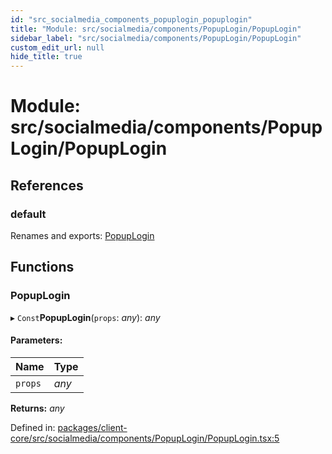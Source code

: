 ```yaml
---
id: "src_socialmedia_components_popuplogin_popuplogin"
title: "Module: src/socialmedia/components/PopupLogin/PopupLogin"
sidebar_label: "src/socialmedia/components/PopupLogin/PopupLogin"
custom_edit_url: null
hide_title: true
---
```


# Module: src/socialmedia/components/PopupLogin/PopupLogin

## References

### default

Renames and exports: [PopupLogin](src_socialmedia_components_popuplogin_popuplogin.md#popuplogin)

## Functions

### PopupLogin

▸ `Const`**PopupLogin**(`props`: *any*): *any*

#### Parameters:

| Name | Type |
| :------ | :------ |
| `props` | *any* |

**Returns:** *any*

Defined in: [packages/client-core/src/socialmedia/components/PopupLogin/PopupLogin.tsx:5](https://github.com/xr3ngine/xr3ngine/blob/7e8e151f1/packages/client-core/src/socialmedia/components/PopupLogin/PopupLogin.tsx#L5)
